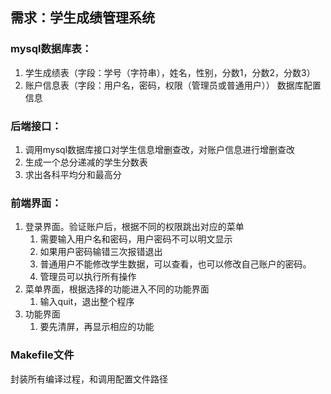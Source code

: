 ## 需求：学生成绩管理系统

### mysql数据库表：
1. 学生成绩表（字段：学号（字符串），姓名，性别，分数1，分数2，分数3）
2. 账户信息表（字段：用户名，密码，权限（管理员或普通用户））
数据库配置信息

### 后端接口：
1. 调用mysql数据库接口对学生信息增删查改，对账户信息进行增删查改
2. 生成一个总分递减的学生分数表
3. 求出各科平均分和最高分

### 前端界面：
1. 登录界面。验证账户后，根据不同的权限跳出对应的菜单
	1. 需要输入用户名和密码，用户密码不可以明文显示
	2. 如果用户密码输错三次报错退出
	3. 普通用户不能修改学生数据，可以查看，也可以修改自己账户的密码。
	4. 管理员可以执行所有操作
2. 菜单界面，根据选择的功能进入不同的功能界面
	1. 输入quit，退出整个程序
3. 功能界面
	1. 要先清屏，再显示相应的功能


### Makefile文件
封装所有编译过程，和调用配置文件路径
